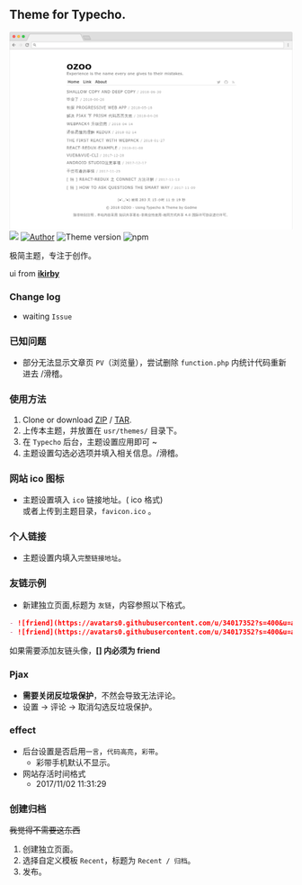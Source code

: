 ## Theme for Typecho.

![preView](https://raw.githubusercontent.com/shiyiya/Plain/master/screenshot.png)
![](https://img.shields.io/badge/Theme-%40Typecho-brightgreen.svg)
[![Author](https://img.shields.io/badge/Author-me-brightgreen.svg)](https://runtua.cn.com)
![Theme version](https://img.shields.io/badge/version-1.0.1-green.svg)
![npm](https://img.shields.io/npm/l/express.svg)

极简主题，专注于创作。

ui from **[ikirby](https://ikirby.me/)**

### Change log

- waiting `Issue`

### 已知问题

- 部分无法显示文章页 `PV`（浏览量），尝试删除 `function.php` 内统计代码重新进去 /滑稽。

### 使用方法

1.  Clone or download [ZIP](https://github.com/shiyiya/Plain/archive/1.0.1.zip) / [TAR](https://github.com/shiyiya/Plain/archive/1.0.1.tar.gz).
2.  上传本主题，并放置在 `usr/themes/` 目录下。
3.  在 `Typecho` 后台，主题设置应用即可 ~
4.  主题设置勾选必选项并填入相关信息。/滑稽。

### 网站 ico 图标

- 主题设置填入 `ico` 链接地址。( ico 格式)  
  或者上传到主题目录，`favicon.ico` 。

### 个人链接

- 主题设置内填入`完整链接地址`。

### 友链示例

- 新建独立页面,标题为 `友链`，内容参照以下格式。

```markdown
- ![friend](https://avatars0.githubusercontent.com/u/34017352?s=400&u=a06f4ca3cebd399527f469c9ce1c9d5486b0a406&v=4)[Google](https://Google.com)
- ![friend](https://avatars0.githubusercontent.com/u/34017352?s=400&u=a06f4ca3cebd399527f469c9ce1c9d5486b0a406&v=4)[Godme: 无非是一个不可知的背负](https://www.runtua.cn)
```

如果需要添加友链头像，**[] 内必须为 friend**

### Pjax

- **需要关闭反垃圾保护**，不然会导致无法评论。
- 设置 -> 评论 -> 取消勾选反垃圾保护。

### effect

- 后台设置是否启用`一言`，`代码高亮`，`彩带`。
  - 彩带手机默认不显示。
- 网站存活时间格式
  - 2017/11/02 11:31:29

### 创建归档

~~我觉得不需要这东西~~

1.  创建独立页面。
2.  选择自定义模板 `Recent`，标题为 `Recent / 归档`。
3.  发布。
